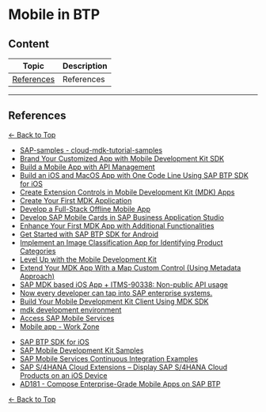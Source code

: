 # Mobile in BTP 



## Content

|Topic| Description|
|-----|-----|
| [References](#References) | References |






------

## References

[<- Back to Top](#Content)
- [SAP-samples -
cloud-mdk-tutorial-samples](https://github.com/SAP-samples/cloud-mdk-tutorial-samples)
- [Brand Your Customized App with Mobile Development Kit SDK](https://developers.sap.com/mission.mobile-dev-kit-brand.html)
- [Build a Mobile App with API Management](https://developers.sap.com/mission.apim-mobile-app.html)
- [Build an iOS and MacOS App with One Code Line Using SAP BTP SDK for iOS](https://developers.sap.com/mission.sdk-ios-one-code-line.html)
- [Create Extension Controls in Mobile Development Kit (MDK) Apps](https://developers.sap.com/mission.mobile-dev-kit-controls.html)
- [Create Your First MDK Application](https://developers.sap.com/mission.mobile-dev-kit-get-started.html)
- [Develop a Full-Stack Offline Mobile App](https://developers.sap.com/mission.mbt-offline-app.html)
- [Develop SAP Mobile Cards in SAP Business Application Studio](https://developers.sap.com/mission.mobile-cards-develop.html)
- [Enhance Your First MDK App with Additional Functionalities](https://developers.sap.com/mission.mobile-dev-kit-enhance.html)
- [Get Started with SAP BTP SDK for Android](https://developers.sap.com/mission.sdk-android-get-started.html)
- [Implement an Image Classification App for Identifying Product Categories](https://developers.sap.com/mission.sdk-ios-image-classifier.html)
- [Level Up with the Mobile Development Kit](https://developers.sap.com/mission.mobile-dev-kit-level-up.html)
- [Extend Your MDK App With a Map Custom Control (Using Metadata Approach)](https://developers.sap.com/tutorials/cp-mobile-dev-kit-map-extension.html)
- [SAP MDK based iOS App + ITMS-90338: Non-public API usage](https://developer.apple.com/forums/thread/740798)
- [Now every developer can tap into SAP enterprise systems.](https://developer.apple.com/sap/)
- [Build Your Mobile Development Kit Client Using MDK SDK](https://developers.sap.com/tutorials/cp-mobile-dev-kit-build-client..html)
- [mdk development environment](https://community.sap.com/t5/technology-q-a/mdk-development-environment/qaq-p/12516095)
- [Access SAP Mobile Services](https://developers.sap.com/tutorials/fiori-ios-hcpms-setup..html)
- [Mobile app - Work Zone](https://sapdude.com/blog/how-sap-supports-mobile-experience-work-zone-ssam-and-more/)
* [SAP BTP SDK for iOS](https://help.sap.com/docs/btp-sdk-ios/sap-btp-sdk-for-ios/getting-started)
* [SAP Mobile Development Kit Samples](https://github.com/SAP-samples/cloud-mdk-samples)
* [SAP Mobile Services Continuous Integration Examples](https://github.com/SAP-archive/cloud-mobile-services-continuous-integration)
* [SAP S/4HANA Cloud Extensions – Display SAP S/4HANA Cloud Products on an iOS Device](https://github.com/SAP-archive/s4hana-ext-product-catalog-ios)
* [AD181 - Compose Enterprise-Grade Mobile Apps on SAP BTP](https://github.com/SAP-archive/teched2022-AD181)

[<- Back to Top](#Content)
